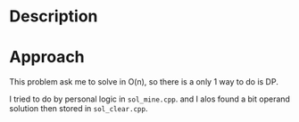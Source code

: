 # Description
# Approach
This problem ask me to solve in O(n), so there is a only 1 way to do is DP.

I tried to do by personal logic in `sol_mine.cpp`.
and I alos found a bit operand solution then stored in `sol_clear.cpp`.
